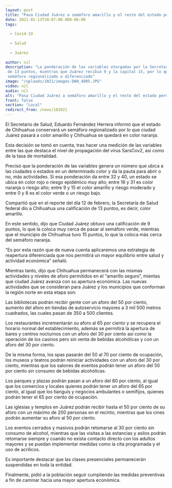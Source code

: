 ```yaml
---
layout: post
title: "Pasa Ciudad Juárez a semáforo amarillo y el resto del estado permanece en naranja"
date: 2021-02-13T20:07:00.000-06:00
tags:
  
  - Covid-19
  
  - Salud
  
  - Juárez
  
author: nil
description: "La ponderación de las variables otorgadas por la Secretaría de Salud federal fue de 13 puntos, mientras que Juárez recibió 9 y la capital 15, por lo que se aplica el semáforo regionalizado o diferenciado"
image: "/uploads/2021/images-DAH_4805.JPG"
video: nil
audio: nil
alt: "Pasa Ciudad Juárez a semáforo amarillo y el resto del estado permanece en naranja"
front: false
section: "Local"
redirect_from: /news/182921
---
```


El Secretario de Salud, Eduardo Fernández Herrera informó que el estado de Chihuahua
conservará un semáforo regionalizado por lo que ciudad Juárez pasará a color amarillo y Chihuahua se quedará en color naranja.

Esta decisión se tomó en cuenta, tras hacer una medición de las variables entre las que destaca el nivel de propagación del virus SarsCov2, así como de la tasa de mortalidad.

Precisó que la ponderación de las variables genera un número que ubica a las ciudades o estados en un determinado color y da la pauta para abrir o no, más actividades. Si esa ponderación da entre 32 y 40, un estado se ubica en color rojo o riesgo epidémico muy alto; entre 16 y 31 es color naranja o riesgo alto; entre 9 y 15 el color amarillo y riesgo moderado y entre 0 y 8 es el color verde o un riesgo bajo.

Compartió que en el reporte del día 12 de febrero, la Secretaría de Salud federal dio a Chihuahua una calificación de 13 puntos, es decir, color amarillo.

En este sentido, dijo que Ciudad Juárez obtuvo una calificación de 9 puntos, lo que la coloca muy cerca de pasar al semáforo verde, mientras que el municipio de Chihuahua tuvo 15 puntos, lo que la coloca más cerca del semáforo naranja.

“Es por esta razón que de nueva cuenta aplicaremos una estrategia de reapertura
diferenciada que nos permitirá un mayor equilibrio entre salud y actividad económica”
señaló.

Mientras tanto, dijo que Chihuahua permanecerá con las mismas actividades y niveles de aforo permitidos en el “amarillo seguro”, mientas que ciudad Juárez avanza con su apertura económica.
Las nuevas actividades que se consideran para Juárez y los municipios que conforman
la región norte en esta etapa son:

Las bibliotecas podrán recibir gente con un aforo del 50 por ciento, aumento del aforo en tiendas de autoservicio mayores a 3 mil 500 metros cuadrados, las cuales pasan de 350 a 500 clientes.

Los restaurantes incrementarán su aforo al 65 por ciento y se recupera el horario normal del establecimiento, además se permitirá la apertura de bares y centros nocturnos con un aforo del 30 por ciento así como la operación de los casinos pero sin venta de bebidas alcohólicas y con un aforo del 30 por ciento.

De la misma forma, los spas pasarán del 50 al 70 por ciento de ocupación, los museos y teatros podrán reiniciar actividades con un aforo del 30 por ciento, mientras que los salones de eventos podrán tener un aforo del 50 por ciento sin consumo de bebidas alcohólicas.

Los parques y plazas podrán pasan a un aforo del 80 por ciento, al igual que los
comercios y locales quienes podrán tener un aforo del 65 por ciento, al igual que los tianguis y negocios ambulantes o semifijos, quienes podrán tener el 65 por ciento de ocupación.

Las iglesias y templos en Juárez podrán recibir hasta el 50 por ciento de su aforo con un máximo de 200 personas en el recinto, mientras que los cines podrán aumentar su aforo al 50 por ciento.

Los eventos cerrados y masivos podrán retomarse al 30 por ciento sin consumo de
alcohol, mientras que las visitas a las estancias y asilos podrán retomarse siempre y cuando no exista contacto directo con los adultos mayores y se puedan implementar medidas como la cita programada y el uso de acrílicos.

Es importante destacar que las clases presenciales permanecerán suspendidas en toda la entidad.

Finalmente, pidió a la población seguir cumpliendo las medidas preventivas a fin de caminar hacia una mayor apertura económica.